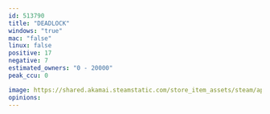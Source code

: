 ```yaml
---
id: 513790
title: "DEADLOCK"
windows: "true"
mac: "false"
linux: false
positive: 17
negative: 7
estimated_owners: "0 - 20000"
peak_ccu: 0

image: https://shared.akamai.steamstatic.com/store_item_assets/steam/apps/513790/header.jpg?t=1724930853
opinions:
---
```

